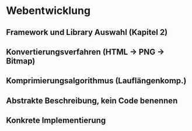 # Webentwicklung

## Framework und Library Auswahl (Kapitel 2)

## Konvertierungsverfahren (HTML → PNG → Bitmap)

## Komprimierungsalgorithmus (Lauflängenkomp.)

## Abstrakte Beschreibung, kein Code benennen

## Konkrete Implementierung